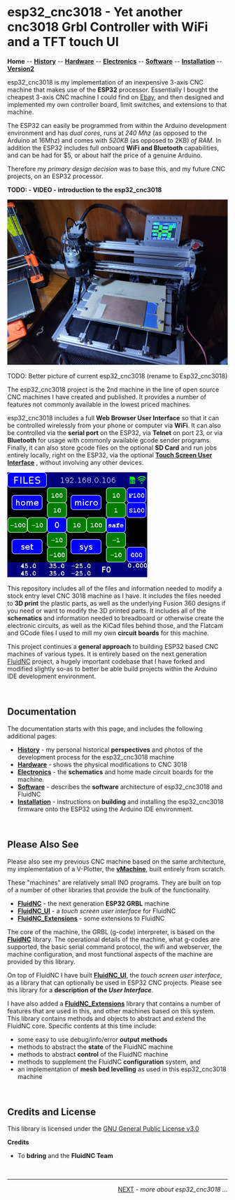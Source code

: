 # esp32_cnc3018 - Yet another cnc3018 Grbl Controller with WiFi and a TFT touch UI

**Home** --
**[History](history.md)** --
**[Hardware](hardware.md)** --
**[Electronics](electronics.md)** --
**[Software](software.md)** --
**[Installation](installation.md)** --
**[Version2](version2.md)**


esp32_cnc3018 is my implementation of an inexpensive 3-axis CNC machine that
makes use of the **ESP32** processor.  Essentially I bought the cheapest
3-axis CNC machine I could find on [Ebay](https://www.ebay.com/itm/392298131168), and then designed and implemented
my own controller board, limit switches, and extensions to that machine.

The ESP32 can easily be programmed from within the
Arduino development environment and has *dual cores*, runs at *240 Mhz* (as opposed to
the Arduino at 16Mhz) and comes with *520KB* (as opposed to 2KB) *of RAM*.  In addition
the ESP32 includes full onboard **WiFi and Bluetooth** capabilities, and can be had for
$5, or about half the price of a genuine Arduino.

Therefore my *primary design decision* was to base this, and my future CNC projects,
on an ESP32 processor.

**TODO: - VIDEO - introduction to the esp32_cnc3018**

[![Machine1.jpg](images/Machine1.jpg)](images/Machine1_large.jpg)

TODO: Better picture of current esp32_cnc3018 (rename to Esp32_cnc3018)

The esp32_cnc3018 project is the 2nd machine in the line of open source
CNC machines I have created and published.  It provides a number of
features not commonly available in the lowest priced machines.

esp32_cnc3018 includes a full **Web Browser User Interface** so that it can be
controlled wirelessly from your phone or computer via **WiFi**.  It can also be controlled
via the **serial port** on the ESP32, via **Telnet** on port 23, or via **Bluetooth**
for usage with commonly available gcode sender programs.
Finally, it can also store gcode files on the optional **SD Card** and run jobs entirely
locally, right on the ESP32, via the optional
[**Touch Screen User Interface**](https://github.com/phorton1/Arduino-libraries-FluidNC_UI)
, without involving any other devices.

[![ui_screen.jpg](images/animated_FluidNC_UI_001.gif)](https://github.com/phorton1/Arduino-libraries-FluidNC_UI)

This repository includes all of the files and information needed to modify
a stock entry level CNC 3018 machine as I have. It includes the files needed to
**3D print** the plastic parts, as well as the underlying Fusion 360 designs
if you need or want to modify the 3D printed parts. It includes all of the **schematics**
and information needed to breadboard or otherwise create the electronic circuits,
as well as the KiCad files behind those, and the Flatcam and GCode files I used to
mill my own **circuit boards** for this machine.


This project continues a **general approach** to
building ESP32 based CNC machines of various types.
It is entirely based on the next generation
[FluidNC](https://github.com/bdring/FluidNC)
project, a hugely important codebase that I have
forked and modified slightly so-as to better be able build projects
within the Arduino IDE development environment.


<br>

## Documentation

The documentation starts with this page, and includes the following additional
pages:

- **[History](history.md)** - my personal historical **perspectives** and
  photos of the development process for the esp32_cnc3018 machine
- **[Hardware](hardware.md)** - shows the physical
  modifications to CNC 3018
- **[Electronics](electronics.md)** - the **schematics** and home made circuit
  boards for the machine.
- **[Software](software.md)** - describes the **software** architecture of
  esp32_cnc3018 and FluidNC
- **[Installation](Installation.md)** - instructions on **building** and installing
  the esp32_cnc3018 firmware onto the ESP32 using the Arduino IDE environment.

<br>

## Please Also See

Please also see my previous CNC machine based on the same architecture,
my implementation of a V-Plotter, the
[**vMachine**](https://github.com/phorton1/Arduino-_vMachine),
built entirely from scratch.

These "machines"  are relatively small INO programs.  They are built on top of a
number of other libraries that provide the bulk of the functionality.

- [**FluidNC**](https://github.com/phorton1/Arduino-libraries-FluidNC) - the next generation **ESP32 GRBL** machine
- [**FluidNC_UI**](https://github.com/phorton1/Arduino-libraries-FluidNC_UI) - a *touch screen user interface* for FluidNC
- [**FluidNC_Extensions**](https://github.com/phorton1/Arduino-libraries-FluidNC_Extensions) - some extensions to FluidNC

The core of the machine, the GRBL (g-code) interpreter, is based on the
[**FluidNC**](https://github.com/phorton1/Arduino-libraries-FluidNC)
library.  The operational details of the machine, what g-codes
are supported, the basic serial command protocol, the wifi and webserver,
the machine configuration, and most functional aspects of the machine are
provided by this library.

On top of FluidNC I have built
[**FluidNC_UI**](https://github.com/phorton1/Arduino-libraries-FluidNC_UI),
the *touch screen user interface*, as a library that can optionally
be used in ESP32 CNC projects.
Please see this library for a **description of the *User Interface***.

I have also added a
[**FluidNC_Extensions**](https://github.com/phorton1/Arduino-libraries-FluidNC_Extensions)
library that contains a number
of features that are used in this, and other machines based on this system.
This library contains methods and objects to abstract and extend the FluidNC
core.  Specific contents at this time include:

- some easy to use debug/info/error **output methods**
- methods to abstract the **state** of the FluidNC machine
- methods to abstract **control** of the FluidNC machine
- methods to supplement the FluidNC **configuration** system, and
- an implementation of **mesh bed levelling** as used in this esp32_cnc3018 machine




<br>


## Credits and License

This library is licensed under the
[GNU General Public License v3.0](https://github.com/phorton1/Arduino-esp32_cnc3018/tree/master/LICENSE.TXT)

**Credits**

- To **bdring** and the **FluidNC Team**


<br>
<hr>
<div style="text-align: right">
<a href='history.md'>NEXT</a><i> - more about esp32_cnc3018 ...</i>
</div>
